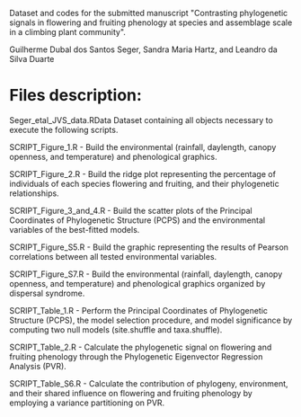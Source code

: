 Dataset and codes for the submitted manuscript "Contrasting phylogenetic signals in flowering and fruiting phenology at species and assemblage scale in a climbing plant community".

Guilherme Dubal dos Santos Seger, Sandra Maria Hartz, and Leandro da Silva Duarte

# Files description:

Seger_etal_JVS_data.RData
Dataset containing all objects necessary to execute the following scripts.

SCRIPT_Figure_1.R - 
Build the environmental (rainfall, daylength, canopy openness, and temperature) and phenological graphics.

SCRIPT_Figure_2.R - 
Build the ridge plot representing the percentage of individuals of each species flowering and fruiting, and their phylogenetic relationships.

SCRIPT_Figure_3_and_4.R - 
Build the scatter plots of the Principal Coordinates of Phylogenetic Structure (PCPS) and the environmental variables of the best-fitted models.

SCRIPT_Figure_S5.R - 
Build the graphic representing the results of Pearson correlations between all tested environmental variables.

SCRIPT_Figure_S7.R - 
Build the environmental (rainfall, daylength, canopy openness, and temperature) and phenological graphics organized by dispersal syndrome.

SCRIPT_Table_1.R - 
Perform the Principal Coordinates of Phylogenetic Structure (PCPS), the model selection procedure, and model significance by computing two null models (site.shuffle and taxa.shuffle).

SCRIPT_Table_2.R - 
Calculate the phylogenetic signal on flowering and fruiting phenology through the Phylogenetic Eigenvector Regression Analysis (PVR).

SCRIPT_Table_S6.R - 
Calculate the contribution of phylogeny, environment, and their shared influence on flowering and fruiting phenology by employing a variance partitioning on PVR. 
